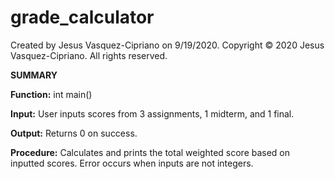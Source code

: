 # grade_calculator

Created by Jesus Vasquez-Cipriano on 9/19/2020.
Copyright © 2020 Jesus Vasquez-Cipriano. All rights reserved.

**SUMMARY**

**Function:** int main()

**Input:** User inputs scores from 3 assignments, 1 midterm, and 1 final.

**Output:** Returns 0 on success.

**Procedure:** Calculates and prints the total weighted score based on inputted scores. Error occurs when inputs are not integers.
